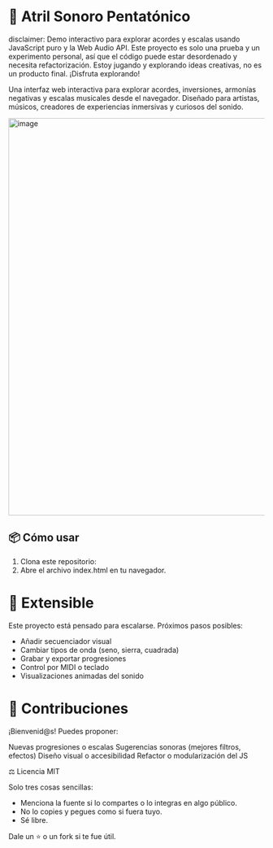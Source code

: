 # 🎹 Atril Sonoro Pentatónico

disclaimer: Demo interactivo para explorar acordes y escalas usando JavaScript puro y la Web Audio API. Este proyecto es solo una prueba y un experimento personal, así que el código puede estar desordenado y necesita refactorización. Estoy jugando y explorando ideas creativas, no es un producto final. ¡Disfruta explorando!

Una interfaz web interactiva para explorar acordes, inversiones, armonías negativas y escalas musicales desde el navegador. Diseñado para artistas, músicos, creadores de experiencias inmersivas y curiosos del sonido.

<img width="782" alt="image" src="https://github.com/user-attachments/assets/000bc76d-0347-4072-8311-37cc269ad423" />

## 📦 Cómo usar

1. Clona este repositorio:
2. Abre el archivo index.html en tu navegador.

# 🧱 Extensible

Este proyecto está pensado para escalarse. Próximos pasos posibles:

- Añadir secuenciador visual
- Cambiar tipos de onda (seno, sierra, cuadrada)
- Grabar y exportar progresiones
- Control por MIDI o teclado
- Visualizaciones animadas del sonido

# 🤝 Contribuciones

¡Bienvenid@s! Puedes proponer:

Nuevas progresiones o escalas
Sugerencias sonoras (mejores filtros, efectos)
Diseño visual o accesibilidad
Refactor o modularización del JS

⚖️ Licencia MIT

Solo tres cosas sencillas:
- Menciona la fuente si lo compartes o lo integras en algo público.
- No lo copies y pegues como si fuera tuyo.
- Sé libre. 

Dale un ⭐ o un fork si te fue útil.
